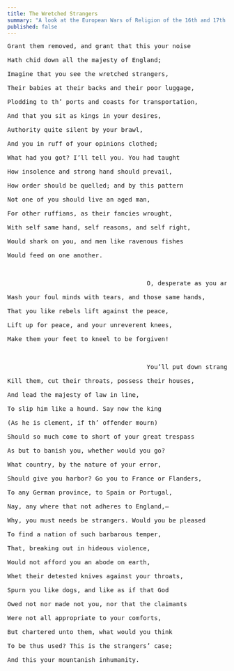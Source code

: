 ```yaml
---
title: The Wretched Strangers
summary: "A look at the European Wars of Religion of the 16th and 17th century, William Shakespeare, and the relevance of past to current injustices."
published: false
---
```

<pre class="poetry">
Grant them removed, and grant that this your noise</br>
Hath chid down all the majesty of England;</br>
Imagine that you see the wretched strangers,</br>
Their babies at their backs and their poor luggage,</br>
Plodding to th’ ports and coasts for transportation,</br>
And that you sit as kings in your desires,</br>
Authority quite silent by your brawl,</br>
And you in ruff of your opinions clothed;</br>
What had you got? I’ll tell you. You had taught</br>
How insolence and strong hand should prevail,</br>
How order should be quelled; and by this pattern</br>
Not one of you should live an aged man,</br>
For other ruffians, as their fancies wrought,</br>
With self same hand, self reasons, and self right,</br>
Would shark on you, and men like ravenous fishes</br>
Would feed on one another.</br>
</br>
                                      O, desperate as you are,</br>
Wash your foul minds with tears, and those same hands,</br>
That you like rebels lift against the peace,</br>
Lift up for peace, and your unreverent knees,</br>
Make them your feet to kneel to be forgiven!</br>
</br>
                                      You’ll put down strangers,</br>
Kill them, cut their throats, possess their houses,</br>
And lead the majesty of law in line,</br>
To slip him like a hound. Say now the king</br>
(As he is clement, if th’ offender mourn)</br>
Should so much come to short of your great trespass</br>
As but to banish you, whether would you go?</br>
What country, by the nature of your error,</br>
Should give you harbor? Go you to France or Flanders,</br>
To any German province, to Spain or Portugal,</br>
Nay, any where that not adheres to England,—</br>
Why, you must needs be strangers. Would you be pleased</br>
To find a nation of such barbarous temper,</br>
That, breaking out in hideous violence,</br>
Would not afford you an abode on earth,</br>
Whet their detested knives against your throats,</br>
Spurn you like dogs, and like as if that God</br>
Owed not nor made not you, nor that the claimants</br>
Were not all appropriate to your comforts,</br>
But chartered unto them, what would you think</br>
To be thus used? This is the strangers’ case;</br>
And this your mountanish inhumanity.</pre>
